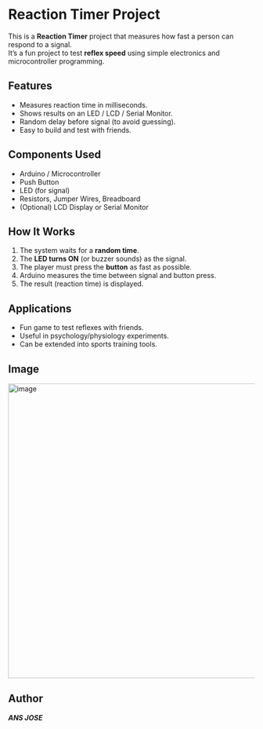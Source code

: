 #  Reaction Timer Project  

This is a **Reaction Timer** project that measures how fast a person can respond to a signal.  
It’s a fun project to test **reflex speed** using simple electronics and microcontroller programming.  

##  Features
- Measures reaction time in milliseconds.  
- Shows results on an LED / LCD / Serial Monitor.  
- Random delay before signal (to avoid guessing).  
- Easy to build and test with friends.  

##  Components Used
- Arduino / Microcontroller  
- Push Button  
- LED (for signal)  
- Resistors, Jumper Wires, Breadboard  
- (Optional) LCD Display or Serial Monitor  

##  How It Works
1. The system waits for a **random time**.  
2. The **LED turns ON** (or buzzer sounds) as the signal.  
3. The player must press the **button** as fast as possible.  
4. Arduino measures the time between signal and button press.  
5. The result (reaction time) is displayed.  

##  Applications
- Fun game to test reflexes with friends.  
- Useful in psychology/physiology experiments.  
- Can be extended into sports training tools.  

## Image
<img width="600" height="600" alt="image" src="https://github.com/user-attachments/assets/52ea8096-2cf4-4fe4-b968-ed2d3d337290"/>


##  Author
 ***ANS JOSE***
